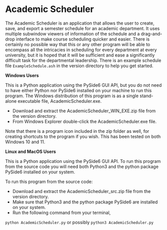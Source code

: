 # Academic Scheduler

The Academic Scheduler is an application that allows the user to create, save, and export a semester schedule for an academic department. It uses multiple subwindow viewers of information of the schedule and a drag-and-drop interface to make course scheduling quicker and easier. There is certainly no possible way that this or any other program will be able to encompass all the intricacies in scheduling for every department at every university, but it is hoped that it will be sufficient and ease a significantly difficult task for the departmental leadership.  There is an example schedule file `ExampleSchedule.ash` in the version directory to help you get started.

**Windows Users**

This is a Python application using the PySide6 GUI API, but you do not need to have either Python nor PySide6 installed on your machine to run this program.  The Windows distribution of this program is as a single stand-alone executable file, AcademicScheduler.exe.

- Download and extract the AcademicScheduler_WIN_EXE.zip file from the version directory.
- From Windows Explorer double-click the AcademicScheduler.exe file.

Note that there is a program icon included in the zip folder as well, for creating shortcuts to the program if you wish.  This has been tested on both Windows 10 and 11.

**Linux and MacOS Users**

This is a Python application using the PySide6 GUI API. To run this program from the source code you will need both Python3 and the python package PySide6 installed on your system.

To run this program from the source code:

- Download and extract the AcademicScheduler_src.zip file from the version directory.
- Make sure that Python3 and the python package PySide6 are installed on your system.
- Run the following command from your terminal,

`python AcademicScheduler.py` or possibly  `python3 AcademicScheduler.py`
